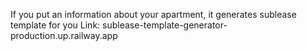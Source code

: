 If you put an information about your apartment, it generates sublease template for you
Link: sublease-template-generator-production.up.railway.app
